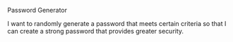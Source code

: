 Password Generator

I want to randomly generate a password that meets certain criteria
so that I can create a strong password that provides greater security.

